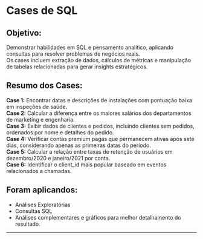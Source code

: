 # **Cases de SQL**

## Objetivo:

Demonstrar habilidades em SQL e pensamento analítico, aplicando consultas para resolver problemas de negócios reais.  
Os cases incluem extração de dados, cálculos de métricas e manipulação de tabelas relacionadas para gerar insights estratégicos.

## Resumo dos Cases:

**Case 1:** Encontrar datas e descrições de instalações com pontuação baixa em inspeções de saúde.  
**Case 2:** Calcular a diferença entre os maiores salários dos departamentos de marketing e engenharia.  
**Case 3:** Exibir dados de clientes e pedidos, incluindo clientes sem pedidos, ordenados por nome e detalhes do pedido.  
**Case 4:** Verificar contas premium pagas que permanecem ativas após sete dias, considerando apenas as primeiras datas do período.  
**Case 5:** Calcular a relação entre taxas de retenção de usuários em dezembro/2020 e janeiro/2021 por conta.  
**Case 6:** Identificar o client_id mais popular baseado em eventos relacionados a chamadas.  

## Foram aplicandos:

- Análises Exploratórias  
- Consultas SQL
- Análises complementares e gráficos para melhor detalhamento do resultado. 

---
